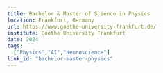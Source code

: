 ```yaml
---
title: Bachelor & Master of Science in Physics
location: Frankfurt, Germany
url: https://www.goethe-university-frankfurt.de/
institute: Goethe University Frankfurt
date: 2024
tags:
  ["Physics","AI","Neuroscience"]
link_id: "bachelor-master-physics"
---
```


